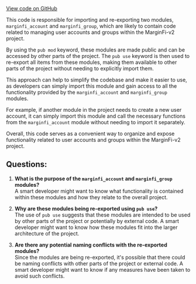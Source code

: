 [View code on GitHub](https://github.com/mrgnlabs/marginfi-v2/src/instructions/mod.rs)

This code is responsible for importing and re-exporting two modules, `marginfi_account` and `marginfi_group`, which are likely to contain code related to managing user accounts and groups within the MarginFi-v2 project. 

By using the `pub mod` keyword, these modules are made public and can be accessed by other parts of the project. The `pub use` keyword is then used to re-export all items from these modules, making them available to other parts of the project without needing to explicitly import them.

This approach can help to simplify the codebase and make it easier to use, as developers can simply import this module and gain access to all the functionality provided by the `marginfi_account` and `marginfi_group` modules.

For example, if another module in the project needs to create a new user account, it can simply import this module and call the necessary functions from the `marginfi_account` module without needing to import it separately. 

Overall, this code serves as a convenient way to organize and expose functionality related to user accounts and groups within the MarginFi-v2 project.
## Questions: 
 1. **What is the purpose of the `marginfi_account` and `marginfi_group` modules?**\
A smart developer might want to know what functionality is contained within these modules and how they relate to the overall project.

2. **Why are these modules being re-exported using `pub use`?**\
The use of `pub use` suggests that these modules are intended to be used by other parts of the project or potentially by external code. A smart developer might want to know how these modules fit into the larger architecture of the project.

3. **Are there any potential naming conflicts with the re-exported modules?**\
Since the modules are being re-exported, it's possible that there could be naming conflicts with other parts of the project or external code. A smart developer might want to know if any measures have been taken to avoid such conflicts.